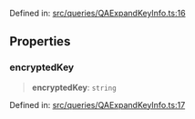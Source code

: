 Defined in: [src/queries/QAExpandKeyInfo.ts:16](https://github.com/bhavjitChauhan/khan-api/blob/67d30ab4498111952301bcaddbef9a132bf75105/src/queries/QAExpandKeyInfo.ts#L16)

## Properties

### encryptedKey

> **encryptedKey**: `string`

Defined in: [src/queries/QAExpandKeyInfo.ts:17](https://github.com/bhavjitChauhan/khan-api/blob/67d30ab4498111952301bcaddbef9a132bf75105/src/queries/QAExpandKeyInfo.ts#L17)
